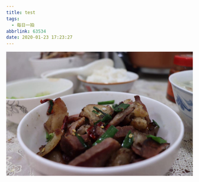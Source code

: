 ```yaml
---
title: test
tags:
  - 每日一拍
abbrlink: 63534
date: 2020-01-23 17:23:27
---
```


![](../imagestest/1.jpeg)
